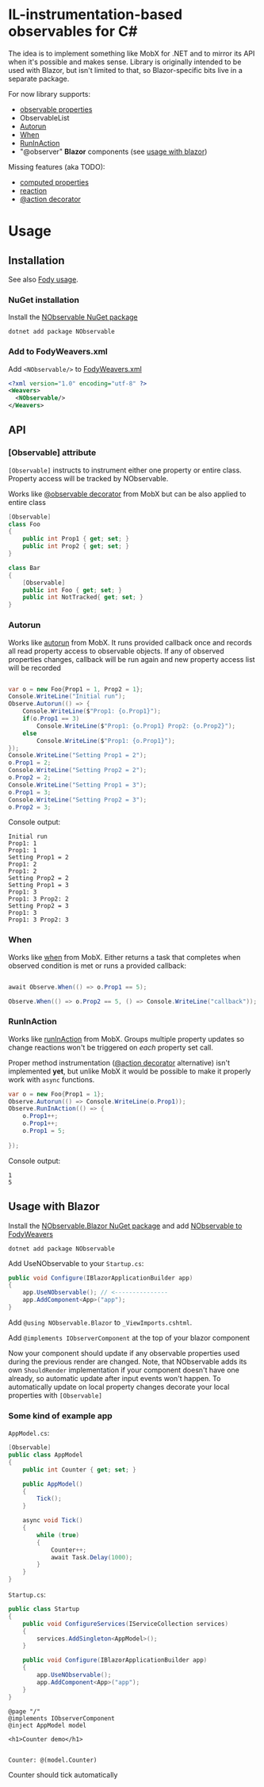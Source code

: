# IL-instrumentation-based observables for C#

The idea is to implement something like MobX for .NET and to mirror its API when it's possible and makes sense. Library is originally intended to be used with Blazor, but isn't limited to that, so Blazor-specific bits live in a separate package.

For now library supports:

- [observable properties](#observable-attribute)
- ObservableList<T>
- [Autorun](#autorun)
- [When](#when)
- [RunInAction](#runinaction)
- "@observer" **Blazor** components (see [usage with blazor](#usage-with-blazor))

Missing features (aka TODO):

- [computed properties](https://mobx.js.org/refguide/computed-decorator.html)
- [reaction](https://mobx.js.org/refguide/reaction.html)
- [@action decorator](https://mobx.js.org/refguide/action.html)


# Usage

## Installation

See also [Fody usage](https://github.com/Fody/Fody#usage).

### NuGet installation

Install the [NObservable NuGet package](https://nuget.org/packages/NObservable/)

```
dotnet add package NObservable
```


### Add to FodyWeavers.xml

Add `<NObservable/>` to [FodyWeavers.xml](https://github.com/Fody/Fody#add-fodyweaversxml)

```xml
<?xml version="1.0" encoding="utf-8" ?>
<Weavers>
  <NObservable/>
</Weavers>
```

## API

### [Observable] attribute

`[Observable]` instructs to instrument either one property or entire class. 
Property access will be tracked by NObservable.

Works like [@observable decorator](https://mobx.js.org/refguide/observable-decorator.html) from MobX but can be also applied to entire class

```cs
[Observable]
class Foo
{
    public int Prop1 { get; set; }
    public int Prop2 { get; set; }
}
```


```cs
class Bar
{
    [Observable]
    public int Foo { get; set; }
    public int NotTracked{ get; set; }
}

``` 


### Autorun

Works like [autorun](https://mobx.js.org/refguide/autorun.html) from MobX. 
It runs provided callback once and records all read property access to observable objects. 
If any of observed properties changes, callback will be run again and new property access list will be recorded


```cs

var o = new Foo{Prop1 = 1, Prop2 = 1};
Console.WriteLine("Initial run");
Observe.Autorun(() => {
    Console.WriteLine($"Prop1: {o.Prop1}");
    if(o.Prop1 == 3)
        Console.WriteLine($"Prop1: {o.Prop1} Prop2: {o.Prop2}");
    else
        Console.WriteLine($"Prop1: {o.Prop1}");    
});
Console.WriteLine("Setting Prop1 = 2");
o.Prop1 = 2;
Console.WriteLine("Setting Prop2 = 2");
o.Prop2 = 2;
Console.WriteLine("Setting Prop1 = 3");
o.Prop1 = 3;
Console.WriteLine("Setting Prop2 = 3");
o.Prop2 = 3;

```

Console output:

```
Initial run
Prop1: 1
Prop1: 1
Setting Prop1 = 2
Prop1: 2
Prop1: 2
Setting Prop2 = 2
Setting Prop1 = 3
Prop1: 3
Prop1: 3 Prop2: 2
Setting Prop2 = 3
Prop1: 3
Prop1: 3 Prop2: 3
```


### When

Works like [when](https://mobx.js.org/refguide/autorun.html) from MobX. 
Either returns a task that completes when observed condition is met or runs a provided callback:

```cs

await Observe.When(() => o.Prop1 == 5);

Observe.When(() => o.Prop2 == 5, () => Console.WriteLine("callback"));

```

### RunInAction

Works like [runInAction](https://mobx.js.org/best/actions.html#the-runinaction-utility) from MobX.
Groups multiple property updates so change reactions won't be triggered on *each* property set call.

Proper method instrumentation ([@action decorator](https://mobx.js.org/refguide/action.html) alternative)
isn't implemented **yet**, but unlike MobX it would be possible to make it properly work with `async` functions.

```cs
var o = new Foo{Prop1 = 1};
Observe.Autorun(() => Console.WriteLine(o.Prop1));
Observe.RunInAction(() => {
    o.Prop1++;
    o.Prop1++;
    o.Prop1 = 5;
    
});

```

Console output:
```
1
5
```


## Usage with Blazor

Install the [NObservable.Blazor NuGet package](https://nuget.org/packages/NObservable.Blazor/) 
and add [NObservable to FodyWeavers](#add-to-fodyweaversxml)

```
dotnet add package NObservable
```

Add UseNObservable to your `Startup.cs`:

```cs
public void Configure(IBlazorApplicationBuilder app)
{
    app.UseNObservable(); // <---------------
    app.AddComponent<App>("app");
}
```

Add `@using NObservable.Blazor` to `_ViewImports.cshtml`.


Add `@implements IObserverComponent` at the top of your blazor component



Now your component should update if any observable properties used during the previous render are changed. 
Note, that NObservable adds its own `ShouldRender` implementation if your component doesn't have one already,
so automatic update after input events won't happen. 
To automatically update on local property changes decorate your local properties with `[Observable]`


### Some kind of example app

`AppModel.cs`:

```cs
[Observable]
public class AppModel
{
    public int Counter { get; set; }

    public AppModel()
    {
        Tick();
    }

    async void Tick()
    {
        while (true)
        {
            Counter++;
            await Task.Delay(1000);
        }
    }
}

```

`Startup.cs`:
```cs
public class Startup
{
    public void ConfigureServices(IServiceCollection services)
    {
        services.AddSingleton<AppModel>();
    }

    public void Configure(IBlazorApplicationBuilder app)
    {
        app.UseNObservable();
        app.AddComponent<App>("app");
    }
}
```

```cshtml
@page "/"
@implements IObserverComponent
@inject AppModel model

<h1>Counter demo</h1>


Counter: @(model.Counter)
```

Counter should tick automatically
